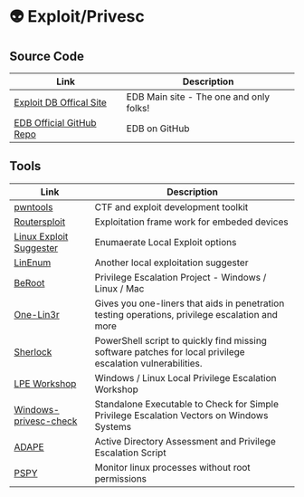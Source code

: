 # :alien: Exploit/Privesc

## Source Code

Link | Description
-|-
[Exploit DB Offical Site](https://www.exploit-db.com/) | EDB Main site - The one and only folks!
[EDB Official GitHub Repo](https://github.com/offensive-security/exploitdb) | EDB on GitHub

## Tools

Link | Description
-|-
[pwntools](https://github.com/Gallopsled/pwntools) | CTF and exploit development toolkit
[Routersploit](https://github.com/threat9/routersploit) | Exploitation frame work for embeded devices
[Linux Exploit Suggester](https://github.com/mzet-/linux-exploit-suggester) | Enumaerate Local Exploit options
[LinEnum](https://github.com/rebootuser/LinEnum) | Another local exploitation suggester
[BeRoot](https://github.com/AlessandroZ/BeRoot) | Privilege Escalation Project - Windows / Linux / Mac
[One-Lin3r](https://github.com/D4Vinci/One-Lin3r) | Gives you one-liners that aids in penetration testing operations, privilege escalation and more
[Sherlock](https://github.com/rasta-mouse/Sherlock) | PowerShell script to quickly find missing software patches for local privilege escalation vulnerabilities.
[LPE Workshop](https://github.com/sagishahar/lpeworkshop) | Windows / Linux Local Privilege Escalation Workshop
[Windows-privesc-check](https://github.com/pentestmonkey/windows-privesc-check) | Standalone Executable to Check for Simple Privilege Escalation Vectors on Windows Systems
[ADAPE](https://github.com/hausec/ADAPE-Script) | Active Directory Assessment and Privilege Escalation Script
[PSPY](https://github.com/DominicBreuker/pspy) | Monitor linux processes without root permissions
